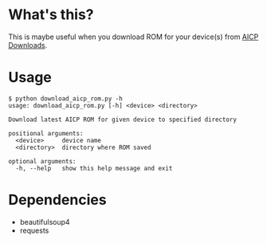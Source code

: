 # What's this?
This is maybe useful when you download ROM for your device(s) from [AICP Downloads](http://dwnld.aicp-rom.com/).

# Usage
```
$ python download_aicp_rom.py -h
usage: download_aicp_rom.py [-h] <device> <directory>

Download latest AICP ROM for given device to specified directory

positional arguments:
  <device>     device name
  <directory>  directory where ROM saved

optional arguments:
  -h, --help   show this help message and exit
```


# Dependencies
- beautifulsoup4
- requests
